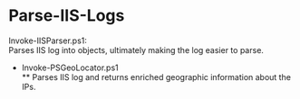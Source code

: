 # Parse-IIS-Logs
Invoke-IISParser.ps1:<br>
Parses IIS log into objects, ultimately making the log easier to parse. 

* Invoke-PSGeoLocator.ps1<br>
** Parses IIS log and returns enriched geographic information about the IPs.
